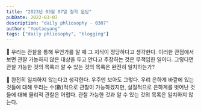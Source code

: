 ```yaml
---
title: "2023년 03월 07일 철학 문답"
pubDate: 2022-03-07
description: "daily phliosophy - 0307"
author: "Yootaeyang"
tags: ["daily phliosophy", "blogging"]
---
```


🤔 우리는 관찰을 통해 무언가를 알 때 그 지식이 정당하다고 생각한다. 이러한 관점에서 보면 관찰 가능하지 않은 대상을 두고 안다고 주장하는 것은 무책임한 일이다. 그렇다면 관찰 가능한 것의 목록과 알 수 있는 것의 목록은 완전히 일치하는가?

📢 완전히 일치하지 않는다고 생각한다. 우주만 보아도 그렇다. 우리 은하계 바깥에 있는 것들에 대해 우리는 수(數)적으로 관찰이 가능하겠지만, 실질적으로 은하계를 벗어난 것들에 대해 물리적 관찰은 어렵다. 관찰 가능한 것과 알 수 있는 것의 목록은 일치하지 않는다.
